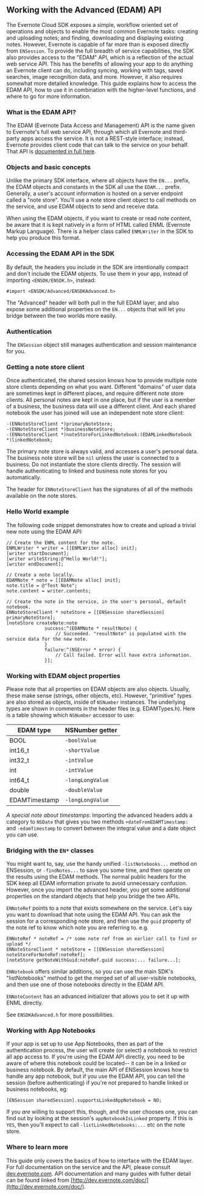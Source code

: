 Working with the Advanced (EDAM) API
---

The Evernote Cloud SDK exposes a simple, workflow oriented set of operations and objects to enable the most common Evernote tasks: creating and uploading notes; and finding, downloading and displaying existing notes. However, Evernote is capable of far more than is exposed directly from `ENSession`. To provide the full breadth of service capabilities, the SDK also provides access to the "EDAM" API, which is a reflection of the actual web service API. This has the benefits of allowing your app to do anything an Evernote client can do, including syncing, working with tags, saved searches, image recognition data, and more. However, it also requires somewhat more detailed knowledge. This guide explains how to access the EDAM API, how to use it in combination with the higher-level functions, and where to go for more information.

### What is the EDAM API?

The EDAM (Evernote Data Access and Management) API is the name given to Evernote's full web service API, through which all Evernote and third-party apps access the service. It is not a REST-style interface; instead, Evernote provides client code that can talk to the service on your behalf. That API is [documented in full here](http://dev.evernote.com/doc/reference/).

### Objects and basic concepts

Unlike the primary SDK interface, where all objects have the `EN...` prefix, the EDAM objects and constants in the SDK all use the `EDAM...` prefix. Generally, a user's account information is hosted on a server endpoint called a "note store". You'll use a note store client object to call methods on the service, and use EDAM objects to send and receive data.

When using the EDAM objects, if you want to create or read note content, be aware that it is kept natively in a form of HTML called ENML (Evernote Markup Language). There is a helper class called `ENMLWriter` in the SDK to help you produce this format.

### Accessing the EDAM API in the SDK

By default, the headers you include in the SDK are intentionally compact and don't include the EDAM objects. To use them in your app, instead of importing `<ENSDK/ENSDK.h>`, instead:

    #import <ENSDK/Advanced/ENSDKAdvanced.h>

The "Advanced" header will both pull in the full EDAM layer, and also expose some additional properties on the `EN...` objects that will let you bridge between the two worlds more easily.

### Authentication

The `ENSession` object still manages authentication and session maintenance for you.

### Getting a note store client

Once authenticated, the shared session knows how to provide multiple note store clients depending on what you want. Different "domains" of user data are sometimes kept in different places, and require different note store clients. All personal notes are kept in one place, but if the user is a member of a business, the business data will use a different client. And each shared notebook the user has joined will use an independent note store client:

    -(ENNoteStoreClient *)primaryNoteStore;
    -(ENNoteStoreClient *)businessNoteStore;
    -(ENNoteStoreClient *)noteStoreForLinkedNotebook:(EDAMLinkedNotebook *)linkedNotebook;

The primary note store is always valid, and accesses a user's personal data. The business note store will be `nil` unless the user is connected to a business. Do not instantiate the store clients directly. The session will handle authenticating to linked and business note stores for you automatically.

The header for `ENNoteStoreClient` has the signatures of all of the methods available on the note stores.

### Hello World example

The following code snippet demonstrates how to create and upload a trivial new note using the EDAM API:

    // Create the ENML content for the note.
    ENMLWriter * writer = [[ENMLWriter alloc] init];
    [writer startDocument];
    [writer writeString:@"Hello World!"];
    [writer endDocument];

    // Create a note locally.
    EDAMNote * note = [[EDAMNote alloc] init];
    note.title = @"Test Note";
    note.content = writer.contents;

    // Create the note in the service, in the user's personal, default notebook.
    ENNoteStoreClient * noteStore = [[ENSession sharedSession] primaryNoteStore];
    [noteStore createNote:note
				  success:^(EDAMNote * resultNote) {
					  // Succeeded. "resultNote" is populated with the service data for the new note.
				  }
				  failure:^(NSError * error) {
					  // Call failed. Error will have extra information.
				  }];

### Working with EDAM object properties

Please note that all properties on EDAM objects are also objects. Usually, these make sense (strings, other objects, etc). However, "primitive" types are also stored as objects, inside of `NSNumber` instances. The underlying types are shown in comments in the header files (e.g. EDAMTypes.h). Here is a table showing which `NSNumber` accessor to use:

EDAM type  | NSNumber getter
------------- | -------------
BOOL  | `-boolValue`
int16_t | `-shortValue`
int32_t  | `-intValue`
int | `-intValue`
int64_t  | `-longLongValue`
double | `-doubleValue`
EDAMTimestamp | `-longLongValue`

*A special note about timestamps*: Importing the advanced headers adds a category to `NSDate` that gives you two methods `+dateFromEDAMTimestamp:` and `-edamTimestamp` to convert between the integral value and a date object you can use.

### Bridging with the `EN*` classes

You might want to, say, use the handy unified `-listNotebooks...` method on ENSession, or `-findNotes...` to save you some time, and then operate on the results using the EDAM methods. The normal public headers for the SDK keep all EDAM information private to avoid unnecessary confusion. However, once you import the advanced header, you get some additional properties on the standard objects that help you bridge the two APIs.

`ENNoteRef` points to a note that exists somewhere on the service. Let's say you want to download that note using the EDAM API. You can ask the session for a corresponding note store, and then use the `guid` property of the note ref to know which note you are referring to. e.g.

    ENNoteRef * noteRef = /* some note ref from an earlier call to find or upload */
    ENNoteStoreClient * noteStore = [[ENSession sharedSession] noteStoreForNoteRef:noteRef];
    [noteStore getNoteWithGuid:noteRef.guid success:... failure...];

`ENNotebook` offers similar additions, so you can use the main SDK's "listNotebooks" method to get the merged set of all user-visible notebooks, and then use one of those notebooks directly in the EDAM API.

`ENNoteContent` has an advanced initializer that allows you to set it up with ENML directly.

See `ENSDKAdvanced.h` for more possibilities.

### Working with App Notebooks

If your app is set up to use App Notebooks, then as part of the authentication process, the user will create (or select) a notebook to restrict all app access to. If you're using the EDAM API directly, you need to be aware of where this notebook could be located-- it can be in a linked or business notebook. By default, the main API of ENSession knows how to handle any app notebook, but if you use the EDAM API, you can tell the session (before authenticating) if you're not prepared to handle linked or business notebooks, eg:

    [ENSession sharedSession].supportsLinkedAppNotebook = NO;

If you *are* willing to support this, though, and the user chooses one, you can find out by looking at the session's `appNotebookIsLinked` property. If this is `YES`, then you'll expect to call `-listLinkedNotebooks:...` etc on the note store.

### Where to learn more

This guide only covers the basics of how to interface with the EDAM layer. For full documentation on the service and the API, please consult [dev.evernote.com](http://dev.evernote.com). API documentation and many guides with futher detail can be found linked from [http://dev.evernote.com/doc/](http://dev.evernote.com/doc/).
